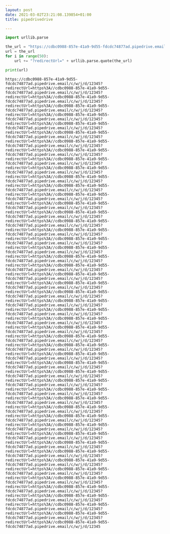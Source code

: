 ```yaml
---
layout: post
date: 2021-03-02T23:21:08.139854+01:00
title: pipedrivedrive

---
```




```python
import urllib.parse

the_url = "https://cdbc0988-857e-41a9-9d55-fdcdc74877ad.pipedrive.email/c/w/j/d/12345"
url = the_url
for i in range(50):
    url += "?redirectUrl=" + urllib.parse.quote(the_url)

print(url)
```

    https://cdbc0988-857e-41a9-9d55-fdcdc74877ad.pipedrive.email/c/w/j/d/12345?redirectUrl=https%3A//cdbc0988-857e-41a9-9d55-fdcdc74877ad.pipedrive.email/c/w/j/d/12345?redirectUrl=https%3A//cdbc0988-857e-41a9-9d55-fdcdc74877ad.pipedrive.email/c/w/j/d/12345?redirectUrl=https%3A//cdbc0988-857e-41a9-9d55-fdcdc74877ad.pipedrive.email/c/w/j/d/12345?redirectUrl=https%3A//cdbc0988-857e-41a9-9d55-fdcdc74877ad.pipedrive.email/c/w/j/d/12345?redirectUrl=https%3A//cdbc0988-857e-41a9-9d55-fdcdc74877ad.pipedrive.email/c/w/j/d/12345?redirectUrl=https%3A//cdbc0988-857e-41a9-9d55-fdcdc74877ad.pipedrive.email/c/w/j/d/12345?redirectUrl=https%3A//cdbc0988-857e-41a9-9d55-fdcdc74877ad.pipedrive.email/c/w/j/d/12345?redirectUrl=https%3A//cdbc0988-857e-41a9-9d55-fdcdc74877ad.pipedrive.email/c/w/j/d/12345?redirectUrl=https%3A//cdbc0988-857e-41a9-9d55-fdcdc74877ad.pipedrive.email/c/w/j/d/12345?redirectUrl=https%3A//cdbc0988-857e-41a9-9d55-fdcdc74877ad.pipedrive.email/c/w/j/d/12345?redirectUrl=https%3A//cdbc0988-857e-41a9-9d55-fdcdc74877ad.pipedrive.email/c/w/j/d/12345?redirectUrl=https%3A//cdbc0988-857e-41a9-9d55-fdcdc74877ad.pipedrive.email/c/w/j/d/12345?redirectUrl=https%3A//cdbc0988-857e-41a9-9d55-fdcdc74877ad.pipedrive.email/c/w/j/d/12345?redirectUrl=https%3A//cdbc0988-857e-41a9-9d55-fdcdc74877ad.pipedrive.email/c/w/j/d/12345?redirectUrl=https%3A//cdbc0988-857e-41a9-9d55-fdcdc74877ad.pipedrive.email/c/w/j/d/12345?redirectUrl=https%3A//cdbc0988-857e-41a9-9d55-fdcdc74877ad.pipedrive.email/c/w/j/d/12345?redirectUrl=https%3A//cdbc0988-857e-41a9-9d55-fdcdc74877ad.pipedrive.email/c/w/j/d/12345?redirectUrl=https%3A//cdbc0988-857e-41a9-9d55-fdcdc74877ad.pipedrive.email/c/w/j/d/12345?redirectUrl=https%3A//cdbc0988-857e-41a9-9d55-fdcdc74877ad.pipedrive.email/c/w/j/d/12345?redirectUrl=https%3A//cdbc0988-857e-41a9-9d55-fdcdc74877ad.pipedrive.email/c/w/j/d/12345?redirectUrl=https%3A//cdbc0988-857e-41a9-9d55-fdcdc74877ad.pipedrive.email/c/w/j/d/12345?redirectUrl=https%3A//cdbc0988-857e-41a9-9d55-fdcdc74877ad.pipedrive.email/c/w/j/d/12345?redirectUrl=https%3A//cdbc0988-857e-41a9-9d55-fdcdc74877ad.pipedrive.email/c/w/j/d/12345?redirectUrl=https%3A//cdbc0988-857e-41a9-9d55-fdcdc74877ad.pipedrive.email/c/w/j/d/12345?redirectUrl=https%3A//cdbc0988-857e-41a9-9d55-fdcdc74877ad.pipedrive.email/c/w/j/d/12345?redirectUrl=https%3A//cdbc0988-857e-41a9-9d55-fdcdc74877ad.pipedrive.email/c/w/j/d/12345?redirectUrl=https%3A//cdbc0988-857e-41a9-9d55-fdcdc74877ad.pipedrive.email/c/w/j/d/12345?redirectUrl=https%3A//cdbc0988-857e-41a9-9d55-fdcdc74877ad.pipedrive.email/c/w/j/d/12345?redirectUrl=https%3A//cdbc0988-857e-41a9-9d55-fdcdc74877ad.pipedrive.email/c/w/j/d/12345?redirectUrl=https%3A//cdbc0988-857e-41a9-9d55-fdcdc74877ad.pipedrive.email/c/w/j/d/12345?redirectUrl=https%3A//cdbc0988-857e-41a9-9d55-fdcdc74877ad.pipedrive.email/c/w/j/d/12345?redirectUrl=https%3A//cdbc0988-857e-41a9-9d55-fdcdc74877ad.pipedrive.email/c/w/j/d/12345?redirectUrl=https%3A//cdbc0988-857e-41a9-9d55-fdcdc74877ad.pipedrive.email/c/w/j/d/12345?redirectUrl=https%3A//cdbc0988-857e-41a9-9d55-fdcdc74877ad.pipedrive.email/c/w/j/d/12345?redirectUrl=https%3A//cdbc0988-857e-41a9-9d55-fdcdc74877ad.pipedrive.email/c/w/j/d/12345?redirectUrl=https%3A//cdbc0988-857e-41a9-9d55-fdcdc74877ad.pipedrive.email/c/w/j/d/12345?redirectUrl=https%3A//cdbc0988-857e-41a9-9d55-fdcdc74877ad.pipedrive.email/c/w/j/d/12345?redirectUrl=https%3A//cdbc0988-857e-41a9-9d55-fdcdc74877ad.pipedrive.email/c/w/j/d/12345?redirectUrl=https%3A//cdbc0988-857e-41a9-9d55-fdcdc74877ad.pipedrive.email/c/w/j/d/12345?redirectUrl=https%3A//cdbc0988-857e-41a9-9d55-fdcdc74877ad.pipedrive.email/c/w/j/d/12345?redirectUrl=https%3A//cdbc0988-857e-41a9-9d55-fdcdc74877ad.pipedrive.email/c/w/j/d/12345?redirectUrl=https%3A//cdbc0988-857e-41a9-9d55-fdcdc74877ad.pipedrive.email/c/w/j/d/12345?redirectUrl=https%3A//cdbc0988-857e-41a9-9d55-fdcdc74877ad.pipedrive.email/c/w/j/d/12345?redirectUrl=https%3A//cdbc0988-857e-41a9-9d55-fdcdc74877ad.pipedrive.email/c/w/j/d/12345?redirectUrl=https%3A//cdbc0988-857e-41a9-9d55-fdcdc74877ad.pipedrive.email/c/w/j/d/12345?redirectUrl=https%3A//cdbc0988-857e-41a9-9d55-fdcdc74877ad.pipedrive.email/c/w/j/d/12345?redirectUrl=https%3A//cdbc0988-857e-41a9-9d55-fdcdc74877ad.pipedrive.email/c/w/j/d/12345?redirectUrl=https%3A//cdbc0988-857e-41a9-9d55-fdcdc74877ad.pipedrive.email/c/w/j/d/12345?redirectUrl=https%3A//cdbc0988-857e-41a9-9d55-fdcdc74877ad.pipedrive.email/c/w/j/d/12345?redirectUrl=https%3A//cdbc0988-857e-41a9-9d55-fdcdc74877ad.pipedrive.email/c/w/j/d/12345




